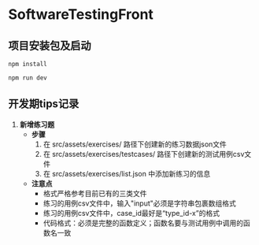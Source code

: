 # SoftwareTestingFront

## 项目安装包及启动

```
npm install
```
```
npm run dev
```

## 开发期tips记录
1. **新增练习题**
    - **步骤**
        1. 在 src/assets/exercises/ 路径下创建新的练习数据json文件
        2. 在 src/assets/exercises/testcases/ 路径下创建新的测试用例csv文件
        3. 在 src/assets/exercises/list.json 中添加新练习的信息
    - **注意点**
        - 格式严格参考目前已有的三类文件
        - 练习的用例csv文件中，输入"input"必须是字符串包裹数组格式
        - 练习的用例csv文件中，case_id最好是“type_id-x”的格式
        - 代码格式：必须是完整的函数定义；函数名要与测试用例中调用的函数名一致
